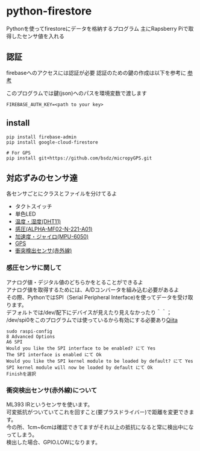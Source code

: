 # python-firestore

Pythonを使ってfirestoreにデータを格納するプログラム
主にRapsberry Piで取得したセンサ値を入れる

## 認証

firebaseへのアクセスには認証が必要
認証のための鍵の作成は以下を参考に
[参考](http://i-yusuke.com/entry/python-firestore/)

このプログラムでは鍵(json)へのパスを環境変数で渡します

```shell
FIREBASE_AUTH_KEY=<path to your key>
```

## install

```shell
pip install firebase-admin
pip install google-cloud-firestore

# For GPS
pip install git+https://github.com/bsdz/micropyGPS.git
```

## 対応ずみのセンサ達

各センサごとにクラスとファイルを分けてるよ
- タクトスイッチ
- 単色LED
- [温度・湿度(DHT11)](/dht11.py)
- [感圧(ALPHA-MF02-N-221-A01)](/ad_convert.py)
- [加速度・ジャイロ(MPU-6050)](/mpu-6050.py)
- [GPS](/gps.py)
- [衝突検出センサ(赤外線)](/irml393.py)

### 感圧センサに関して
アナログ値・デジタル値のどちらかをとることができるよ  
アナログ値を取得するためには、A/Dコンバータを組み込む必要があるよ  
その際、PythonではSPI（Serial Peripheral Interface)を使ってデータを受け取ります。  
デフォルトでは/dev/配下にデバイスが見えたり見えなかったり＾＾；  
/dev/spi0をこのプログラムでは使っているから有効にする必要あり[Qiita](https://qiita.com/7of9/items/49d7a462732cbd41cb82
)  
```shell
sudo raspi-config
8 Advanced Options
A6 SPI
Would you like the SPI interface to be enabled? にて Yes
The SPI interface is enabled にて Ok
Would you like the SPI kernel module to be loaded by default? にて Yes
SPI kernel module will now be loaded by default にて Ok
Finishを選択
```

### 衝突検出センサ(赤外線)について
ML393 IRというセンサを使います。  
可変抵抗がついていてこれを回すこと(要プラスドライバー)で距離を変更できます。  
今の所、1cm~6cmは確認できてますがそれ以上の抵抗になると常に検出中になってしまう。  
検出した場合、GPIO.LOWになります。
